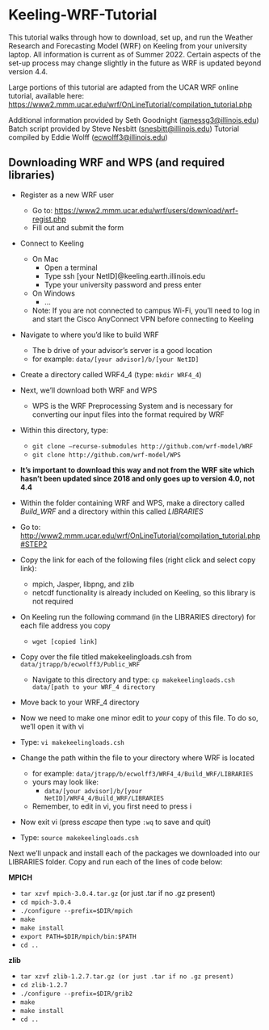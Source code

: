 # Keeling-WRF-Tutorial

This tutorial walks through how to download, set up, and run the Weather Research and Forecasting Model (WRF) on Keeling from your university laptop. All information is current as of Summer 2022. Certain aspects of the set-up process may change slightly in the future as WRF is updated beyond version 4.4.

Large portions of this tutorial are adapted from the UCAR WRF online tutorial, available here: https://www2.mmm.ucar.edu/wrf/OnLineTutorial/compilation_tutorial.php

Additional information provided by Seth Goodnight (jamessg3@illinois.edu)
Batch script provided by Steve Nesbitt (snesbitt@illinois.edu)
Tutorial compiled by Eddie Wolff (ecwolff3@illinois.edu)

## Downloading WRF and WPS (and required libraries)

- Register as a new WRF user
  - Go to: https://www2.mmm.ucar.edu/wrf/users/download/wrf-regist.php 
  - Fill out and submit the form
- Connect to Keeling
  - On Mac
    - Open a terminal
    - Type ssh [your NetID]@keeling.earth.illinois.edu
    - Type your university password and press enter
  - On Windows
    - ...
  - Note: If you are not connected to campus Wi-Fi, you’ll need to log in and start the Cisco AnyConnect VPN before connecting to Keeling


- Navigate to where you’d like to build WRF
  - The b drive of your advisor’s server is a good location
  - for example: `data/[your advisor]/b/[your NetID]`
- Create a directory called WRF4_4 (type: `mkdir WRF4_4`)
- Next, we’ll download both WRF and WPS
  - WPS is the WRF Preprocessing System and is necessary for converting our input files into the format required by WRF
- Within this directory, type:
  - `git clone –recurse-submodules http://github.com/wrf-model/WRF`
  - `git clone http://github.com/wrf-model/WPS`
- **It’s important to download this way and not from the WRF site which hasn’t been updated since 2018 and only goes up to version 4.0, not 4.4**
- Within the folder containing WRF and WPS, make a directory called *Build_WRF* and a directory within this called *LIBRARIES*
- Go to: http://www2.mmm.ucar.edu/wrf/OnLineTutorial/compilation_tutorial.php#STEP2
- Copy the link for each of the following files (right click and select copy link):
  - mpich, Jasper, libpng, and zlib
  - netcdf functionality is already included on Keeling, so this library is not required
- On Keeling run the following command (in the LIBRARIES directory) for each file address you copy
  - `wget [copied link]`
- Copy over the file titled makekeelingloads.csh from `data/jtrapp/b/ecwolff3/Public_WRF`
  - Navigate to this directory and type: `cp makekeelingloads.csh data/[path to your WRF_4 directory`
- Move back to your WRF_4 directory
- Now we need to make one minor edit to *your* copy of this file. To do so, we’ll open it with vi
- Type: `vi makekeelingloads.csh`
- Change the path within the file to your directory where WRF is located 
  - for example: `data/jtrapp/b/ecwolff3/WRF4_4/Build_WRF/LIBRARIES`
  - yours may look like: 
     - `data/[your advisor]/b/[your NetID]/WRF4_4/Build_WRF/LIBRARIES`
  - Remember, to edit in vi, you first need to press i
- Now exit vi (press *escape* then type `:wq` to save and quit)
- Type: `source makekeelingloads.csh`


Next we’ll unpack and install each of the packages we downloaded into our LIBRARIES folder. Copy and run each of the lines of code below:

**MPICH**

- `tar xzvf mpich-3.0.4.tar.gz` (or just .tar if no .gz present)
- `cd mpich-3.0.4`
- `./configure --prefix=$DIR/mpich`
- `make`
- `make install`
- `export PATH=$DIR/mpich/bin:$PATH`
- `cd ..`

**zlib**

- `tar xzvf zlib-1.2.7.tar.gz (or just .tar if no .gz present)`
- `cd zlib-1.2.7`
- `./configure --prefix=$DIR/grib2`
- `make`
- `make install`
- `cd ..`
